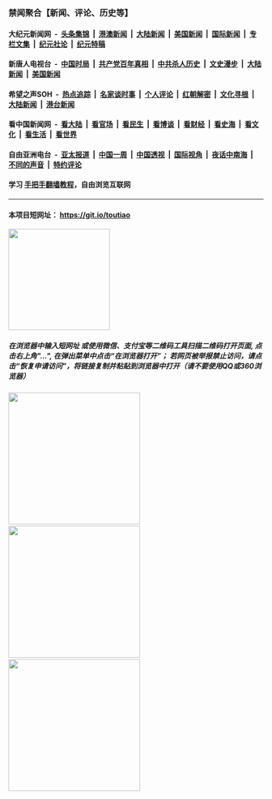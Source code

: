 ### 禁闻聚合【新闻、评论、历史等】

#### 大纪元新闻网 &nbsp;-&nbsp; [头条集锦](indexes/E头条集锦.md?t=02051511) &nbsp;|&nbsp; [港澳新闻](indexes/E港澳新闻.md?t=02051511)  &nbsp;|&nbsp; [大陆新闻](indexes/E大陆新闻.md?t=02051511) &nbsp;|&nbsp; [美国新闻](indexes/E美国新闻.md?t=02051511) &nbsp;|&nbsp; [国际新闻](indexes/E国际新闻.md?t=02051511) &nbsp;|&nbsp; [专栏文集](indexes/E专栏文集.md?t=02051511) &nbsp;|&nbsp; [纪元社论](indexes/E纪元社论.md?t=02051511) &nbsp;|&nbsp; [纪元特稿](indexes/E纪元特稿.md?t=02051511) 

#### 新唐人电视台 &nbsp;-&nbsp; [中国时局](indexes/N中国时局.md?t=02051511) &nbsp;|&nbsp; [共产党百年真相](indexes/N共产党百年真相.md?t=02051511) &nbsp;|&nbsp; [中共杀人历史](indexes/N中共杀人历史.md?t=02051511) &nbsp;|&nbsp; [文史漫步](indexes/N文史漫步.md?t=02051511) &nbsp;|&nbsp; [大陆新闻](indexes/N大陆新闻.md?t=02051511) &nbsp;|&nbsp; [美国新闻](indexes/N美国新闻.md?t=02051511)

#### 希望之声SOH &nbsp;-&nbsp; [热点追踪](indexes/H热点追踪.md?t=02051511) &nbsp;|&nbsp; [名家谈时事](indexes/H名家谈时事.md?t=02051511) &nbsp;|&nbsp; [个人评论](indexes/H个人评论.md?t=02051511)  &nbsp;|&nbsp; [红朝解密](indexes/H红朝解密.md?t=02051511) &nbsp;|&nbsp; [文化寻根](indexes/H文化寻根.md?t=02051511) &nbsp;|&nbsp; [大陆新闻](indexes/H大陆新闻.md?t=02051511) &nbsp;|&nbsp; [港台新闻](indexes/H港台新闻.md?t=02051511)

#### 看中国新闻网 &nbsp;-&nbsp; [看大陆](indexes/S看大陆.md?t=02051511) &nbsp;|&nbsp; [看官场](indexes/S看官场.md?t=02051511) &nbsp;|&nbsp; [看民生](indexes/S看民生.md?t=02051511)  &nbsp;|&nbsp; [看博谈](indexes/S看博谈.md?t=02051511) &nbsp;|&nbsp; [看财经](indexes/S看财经.md?t=02051511) &nbsp;|&nbsp; [看史海](indexes/S看史海.md?t=02051511) &nbsp;|&nbsp; [看文化](indexes/S看文化.md?t=02051511) &nbsp;|&nbsp; [看生活](indexes/S看生活.md?t=02051511) &nbsp;|&nbsp; [看世界](indexes/S看世界.md?t=02051511)

#### 自由亚洲电台 &nbsp;-&nbsp; [亚太报道](indexes/R亚太报道.md?t=02051511) &nbsp;|&nbsp; [中国一周](indexes/R中国一周.md?t=02051511) &nbsp;|&nbsp; [中国透视](indexes/R中国透视.md?t=02051511)  &nbsp;|&nbsp; [国际视角](indexes/R国际视角.md?t=02051511) &nbsp;|&nbsp; [夜话中南海](indexes/R夜话中南海.md?t=02051511) &nbsp;|&nbsp; [不同的声音](indexes/R不同的声音.md?t=02051511) &nbsp;|&nbsp; [特约评论](indexes/R特约评论.md?t=02051511)

#### 学习 [手把手翻墙教程](https://github.com/gfw-breaker/guides/wiki)，自由浏览互联网

----

#### 本项目短网址： https://git.io/toutiao
<img src="https://raw.githubusercontent.com/gfw-breaker/banned-news/master/scripts/img/qr.png" width="200px"/>  

##### 在浏览器中输入短网址 或使用微信、支付宝等二维码工具扫描二维码打开页面, 点击右上角"...", 在弹出菜单中点击“在浏览器打开”； 若网页被举报禁止访问，请点击“恢复申请访问”，将链接复制并粘贴到浏览器中打开（请不要使用QQ或360浏览器）

<img src="https://raw.githubusercontent.com/gfw-breaker/banned-news/master/scripts/img/1.png" width="260px"/> &nbsp; <img src="https://raw.githubusercontent.com/gfw-breaker/banned-news/master/scripts/img/2.png" width="260px"/> &nbsp; <img src="https://raw.githubusercontent.com/gfw-breaker/banned-news/master/scripts/img/3.png" width="260px"/>
